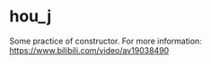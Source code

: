 # hou_j

Some practice of constructor.
For more information:
https://www.bilibili.com/video/av19038490
